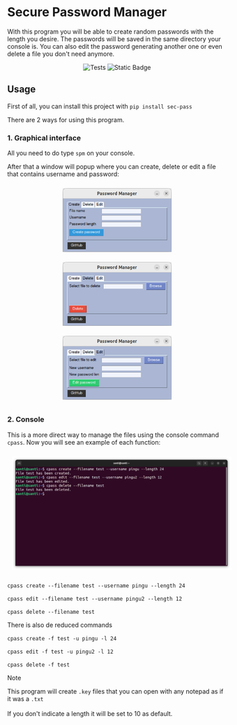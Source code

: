 # Secure Password Manager
 With this program you will be able to create random passwords with the length you desire. The passwords will be saved in the same directory your console is.
 You can also edit the password generating another one or even delete a file you don't need anymore.

<p align="center">
   <img src="https://github.com/santipvz/SecurePasswordManager/actions/workflows/pylint.yml/badge.svg/" alt="Tests">
   <img src="https://img.shields.io/badge/Version-1.0-blue/" alt="Static Badge">
   
</p>

 ## Usage
First of all, you can install this project with `pip install sec-pass`

There are 2 ways for using this program.
### 1. Graphical interface
All you need to do type `spm` on your console.

After that a window will popup where you can create, delete or edit a file that contains username and password:
<p align="center">
  <img src="assets/create_graphical.png" width="250" style="margin: 10px;">
  <img src="assets/delete_graphical.png" width="250" style="margin: 10px;">
  <img src="assets/edit_graphical.png" width="250" style="margin: 10px;">
</p>

### 2. Console
This is a more direct way to manage the files using the console command `cpass`. Now you will see an example of each function:

<p align="center">
  <img src="assets/console_commands.png" width="780" style="margin: 10px;">
</p>
<pre><code>cpass create --filename test --username pingu --length 24</code></pre>
<pre><code>cpass edit --filename test --username pingu2 --length 12</code></pre>
<pre><code>cpass delete --filename test</code></pre>

There is also de reduced commands
<pre><code>cpass create -f test -u pingu -l 24</code></pre>
<pre><code>cpass edit -f test -u pingu2 -l 12</code></pre>
<pre><code>cpass delete -f test</code></pre>

> [!NOTE]
> This program will create `.key` files that you can open with any notepad as if it was a `.txt`<br><br>If you don't indicate a length it will be set to 10 as default.
